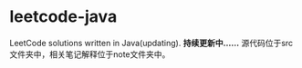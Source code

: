 # leetcode-java
LeetCode solutions written in Java(updating).
**持续更新中……**
源代码位于src文件夹中，相关笔记解释位于note文件夹中。